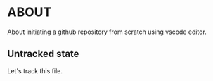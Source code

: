 # ABOUT

About initiating a github repository from scratch using vscode editor.

## Untracked state
Let's track this file.
